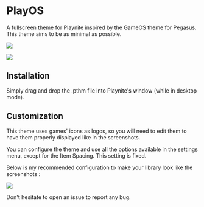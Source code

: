 # PlayOS
A fullscreen theme for Playnite inspired by the GameOS theme for Pegasus.
This theme aims to be as minimal as possible.

![](https://i.imgur.com/rmarqW2.jpg)

![](https://i.imgur.com/x2bCmyq.jpg)

## Installation

Simply drag and drop the .pthm file into Playnite's window (while in desktop mode).

## Customization

This theme uses games' icons as logos, so you will need to edit them to have them properly displayed like in the screenshots.

You can configure the theme and use all the options available in the settings menu, except for the Item Spacing. This setting is fixed.

Below is my recommended configuration to make your library look like the screenshots :

![](https://i.imgur.com/PYkg4zE.png)

Don't hesitate to open an issue to report any bug.
